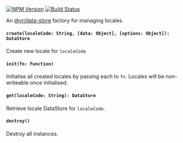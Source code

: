 [![NPM Version](https://img.shields.io/npm/v/@yr/data-store-locales.svg?style=flat)](https://npmjs.org/package/@yr/data-store-locales)
[![Build Status](https://img.shields.io/travis/YR/data-store-locales.svg?style=flat)](https://travis-ci.org/YR/data-store-locales?branch=master)

An [@yr/data-store](https://github.com/YR/data-store) factory for managing locales.

#### `create(localeCode: String, [data: Object], [options: Object]): DataStore`
Create new locale for `localeCode`

#### `init(fn: Function)`
Initialise all created locales by passing each to `fn`. Locales will be non-writeable once initialised.

#### `get(localeCode: String): DataStore`
Retrieve locale DataStore for `localeCode`.

#### `destroy()`
Destroy all instances.